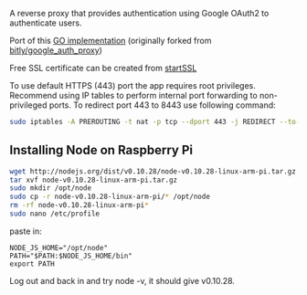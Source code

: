 A reverse proxy that provides authentication using Google OAuth2 to authenticate users.

Port of this [GO implementation](https://github.com/drweaver/google_auth_proxy) 
(originally forked from [bitly/google_auth_proxy](https://github.com/bitly/google_auth_proxy))



Free SSL certificate can be created from [startSSL](http://www.startssl.com/)

To use default HTTPS (443) port the app requires root privileges.  Recommend using IP 
tables to perform internal port forwarding to non-privileged ports.  To redirect port 443 to 8443 
use following command:

```bash
sudo iptables -A PREROUTING -t nat -p tcp --dport 443 -j REDIRECT --to-port 8443
```

## Installing Node on Raspberry Pi

```bash
wget http://nodejs.org/dist/v0.10.28/node-v0.10.28-linux-arm-pi.tar.gz
tar xvf node-v0.10.28-linux-arm-pi.tar.gz
sudo mkdir /opt/node
sudo cp -r node-v0.10.28-linux-arm-pi/* /opt/node
rm -rf node-v0.10.28-linux-arm-pi*
sudo nano /etc/profile
```
paste in:
```
NODE_JS_HOME="/opt/node"
PATH="$PATH:$NODE_JS_HOME/bin"
export PATH
```

Log out and back in and try node -v, it should give v0.10.28.
